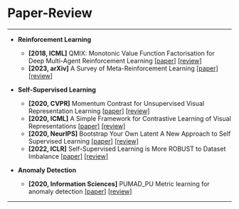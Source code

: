 # Paper-Review
---

- **Reinforcement Learning** 
    - **[2018, ICML]** QMIX: Monotonic Value Function Factorisation for Deep Multi-Agent Reinforcement Learning [[paper]](https://paperswithcode.com/paper/qmix-monotonic-value-function-factorisation) [[review]](https://github.com/junginkim23/Paper-Review/blob/master/JunginKim/Review/%5B2018%2CICML%5D%20QMIX%20Monotonic%20Value%20Function%20Factorisation%20for%20Deep%20Multi%20Agent%20Reinforcement%20Learning%20.pdf)
    - **[2023, arXiv]** A Survey of Meta-Reinforcement Learning [[paper]](https://arxiv.org/abs/2301.08028) [[review]](https://github.com/junginkim23/Paper-Review/blob/master/JunginKim/Review/%5B2023%2CarXiv%5D%20A%20Survey%20of%20Meta-Reinforcement%20Learning.pdf)


- **Self-Supervised Learning** 
    - **[2020, CVPR]** Momentum Contrast for Unsupervised Visual Representation Learning [[paper]](https://arxiv.org/abs/1911.05722) [[review]](https://github.com/junginkim23/Paper-Review/blob/master/JunginKim/Review/%5B2020%2CCVPR%5D%20Momentum%20Contrast%20for%20Unsupervised%20Visual%20Representation%20Learning.pdf) 
    - **[2020, ICML]** A Simple Framework for Contrastive Learning of Visual Representations [[paper]](http://proceedings.mlr.press/v119/chen20j.html) [[review]](https://github.com/junginkim23/Paper-Review/blob/master/JunginKim/Review/%5B2020%2CICML%5D%20A%20Simple%20Framework%20for%20Contrastive%20Learning%20of%20Visual%20Representations.pdf)
    - **[2020, NeurIPS]** Bootstrap Your Own Latent A New Approach to Self Supervised Learning [[paper]](https://arxiv.org/abs/2006.07733) [[review]](https://github.com/junginkim23/Paper-Review/blob/master/JunginKim/Review/%5B2020%2CNeurIPS%5D%20Bootstrap%20Your%20Own%20Latent%20A%20New%20Approach%20to%20Self_Supervised_Learning.pdf)
    - **[2022, ICLR]** Self-Supervised Learning is More ROBUST to Dataset Imbalance [[paper]](https://arxiv.org/abs/2110.05025) [[review]](https://github.com/junginkim23/Paper-Review/blob/master/JunginKim/Review/%5B2022%2CICLR%5D%20Self-Supervised%20Learning%20is%20More%20Robust%20to%20Dataset%20Imbalance.pdf)

- **Anomaly Detection**
    - **[2020, Information Sciences]** PUMAD_PU Metric learning for anomaly detection [[paper]](https://www.sciencedirect.com/science/article/pii/S0020025520302012) [[review]](https://github.com/junginkim23/Paper-Review/blob/master/JunginKim/Review/%5B2020%2C%20Information%20Sciences%5DPUMAD_PU%20Metric%20learning%20for%20anomaly%20detection.pdf)

---
